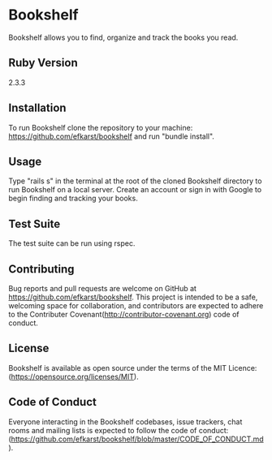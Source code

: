 # Bookshelf

Bookshelf allows you to find, organize and track the books you read.  


## Ruby Version

2.3.3


## Installation

To run Bookshelf clone the repository to your machine: https://github.com/efkarst/bookshelf and run "bundle install".


## Usage
Type "rails s" in the terminal at the root of the cloned Bookshelf directory to run Bookshelf on a local server. Create an account or sign in with Google to begin finding and tracking your books.


## Test Suite
The test suite can be run using rspec. 


## Contributing
Bug reports and pull requests are welcome on GitHub at https://github.com/efkarst/bookshelf. This project is intended to be a safe, welcoming space for collaboration, and contributors are expected to adhere to the Contributer Covenant(http://contributor-covenant.org) code of conduct.


## License
Bookshelf is available as open source under the terms of the MIT Licence: (https://opensource.org/licenses/MIT).


## Code of Conduct
Everyone interacting in the Bookshelf codebases, issue trackers, chat rooms and mailing lists is expected to follow the code of conduct:(https://github.com/efkarst/bookshelf/blob/master/CODE_OF_CONDUCT.md).
